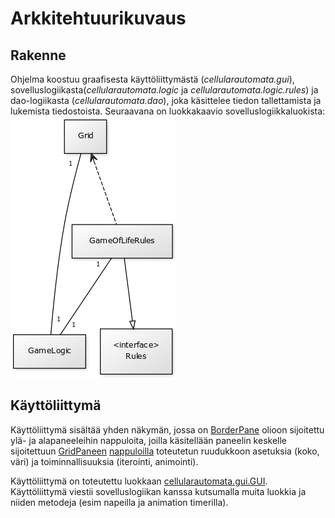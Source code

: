 # Arkkitehtuurikuvaus

## Rakenne
Ohjelma koostuu graafisesta käyttöliittymästä (_cellularautomata.gui_), sovelluslogiikasta(_cellularautomata.logic_ ja _cellularautomata.logic.rules_) ja dao-logiikasta (_cellularautomata.dao_), joka käsittelee tiedon tallettamista ja lukemista tiedostoista. Seuraavana on luokkakaavio sovelluslogiikkaluokista:
![](https://raw.githubusercontent.com/PAHUS/ot-harjoitustyo/master/laskarit/viikko2/dokumentointi/umldiag.png)


## Käyttöliittymä

Käyttöliittymä sisältää yhden näkymän, jossa on [BorderPane](https://docs.oracle.com/javase/8/javafx/api/javafx/scene/layout/BorderPane.html) olioon sijoitettu ylä- ja alapaneeleihin nappuloita, joilla käsitellään paneelin keskelle sijoitettuun [GridPaneen](https://docs.oracle.com/javase/8/javafx/api/javafx/scene/layout/GridPane.html) [nappuloilla](https://docs.oracle.com/javase/8/javafx/api/javafx/scene/control/Button.html) toteutetun ruudukkoon asetuksia (koko, väri) ja toiminnallisuuksia (iterointi, animointi).

Käyttöliittymä on toteutettu luokkaan [cellularautomata.gui.GUI](https://github.com/PAHUS/ot-harjoitustyo/blob/master/CellularAutomata/src/main/java/cellularautomata/gui/GUI.java). Käyttöliittymä viestii sovelluslogiikan kanssa kutsumalla muita luokkia ja niiden metodeja (esim napeilla ja animation timerilla).






